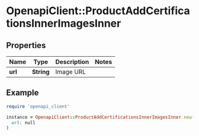 # OpenapiClient::ProductAddCertificationsInnerImagesInner

## Properties

| Name | Type | Description | Notes |
| ---- | ---- | ----------- | ----- |
| **url** | **String** | Image URL |  |

## Example

```ruby
require 'openapi_client'

instance = OpenapiClient::ProductAddCertificationsInnerImagesInner.new(
  url: null
)
```

